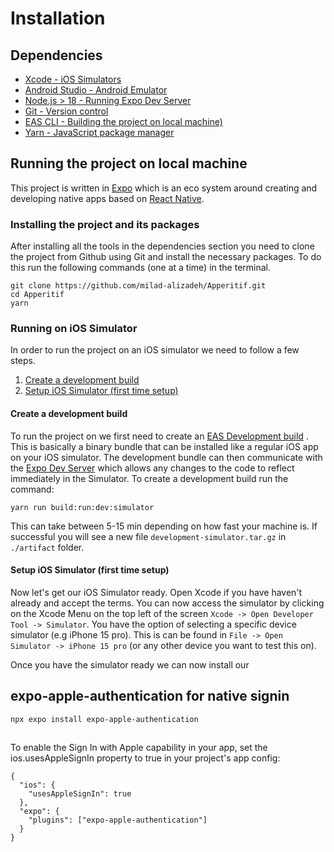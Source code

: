 # Installation

## Dependencies

- [Xcode - iOS Simulators](https://apps.apple.com/us/app/xcode/id497799835?mt=12)
- [Android Studio - Android Emulator](https://developer.android.com/studio)
- [Node.js > 18 - Running Expo Dev Server](https://formulae.brew.sh/formula/node)
- [Git - Version control](https://formulae.brew.sh/formula/git)
- [EAS CLI - Building the project on local machine)](https://docs.expo.dev/eas-update/getting-started/)
- [Yarn - JavaScript package manager](https://formulae.brew.sh/formula/yarn)

## Running the project on local machine

This project is written in [Expo](https://expo.dev/home) which is an eco system around creating and developing native apps based on [React Native](https://reactnative.dev/).

### Installing the project and its packages

After installing all the tools in the dependencies section you need to clone the project from Github using Git and install the necessary packages. To do this run the following commands (one at a time) in the terminal.

```
git clone https://github.com/milad-alizadeh/Apperitif.git
cd Apperitif
yarn
```

### Running on iOS Simulator

In order to run the project on an iOS simulator we need to follow a few steps.

1. [Create a development build](#create-a-development-build)
2. [Setup iOS Simulator (first time setup)](#setup-ios-simulator-first-time-setup)

#### Create a development build

To run the project on we first need to create an [EAS Development build](https://docs.expo.dev/develop/development-builds/create-a-build/)
. This is basically a binary bundle that can be installed like a regular iOS app on your iOS simulator. The development bundle can then communicate with the [Expo Dev Server](https://docs.expo.dev/more/expo-cli/#develop) which allows any changes to the code to reflect immediately in the Simulator.
To create a development build run the command:

```
yarn run build:run:dev:simulator
```

This can take between 5-15 min depending on how fast your machine is. If successful you will see a new file `development-simulator.tar.gz` in `./artifact` folder.

#### Setup iOS Simulator (first time setup)

Now let's get our iOS Simulator ready. Open Xcode if you have haven't already and accept the terms. You can now access the simulator by clicking on the Xcode Menu on the top left of the screen `Xcode -> Open Developer Tool -> Simulator`. You have the option of selecting a specific device simulator (e.g iPhone 15 pro). This is can be found in `File -> Open Simulator -> iPhone 15 pro` (or any other device you want to test this on).

Once you have the simulator ready we can now install our

## expo-apple-authentication for native signin

```
npx expo install expo-apple-authentication
```

##

To enable the Sign In with Apple capability in your app, set the ios.usesAppleSignIn property to true in your project's app config:

```
{
  "ios": {
    "usesAppleSignIn": true
  },
  "expo": {
    "plugins": ["expo-apple-authentication"]
  }
}
```
